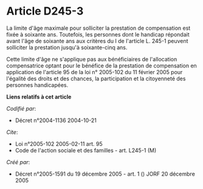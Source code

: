 # Article D245-3

La limite d'âge maximale pour solliciter la prestation de compensation est fixée à soixante ans. Toutefois, les personnes
dont le handicap répondait avant l'âge de soixante ans aux critères du I de l'article L. 245-1 peuvent solliciter la
prestation jusqu'à soixante-cinq ans.

Cette limite d'âge ne s'applique pas aux bénéficiaires de l'allocation compensatrice optant pour le bénéfice de la prestation
de compensation en application de l'article 95 de la loi n° 2005-102 du 11 février 2005 pour l'égalité des droits et des
chances, la participation et la citoyenneté des personnes handicapées.

**Liens relatifs à cet article**

_Codifié par_:

  - Décret n°2004-1136 2004-10-21

_Cite_:

  - Loi n°2005-102 2005-02-11 art. 95
  - Code de l'action sociale et des familles - art. L245-1 (M)

_Créé par_:

  - Décret n°2005-1591 du 19 décembre 2005 - art. 1 () JORF 20 décembre 2005
